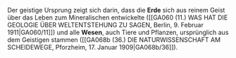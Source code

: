 
Der geistige Ursprung zeigt sich darin, dass die **Erde** sich aus reinem Geist über das Leben zum Mineralischen entwickelte ([[GA060 (11.) WAS HAT DIE GEOLOGIE ÜBER WELTENTSTEHUNG ZU SAGEN, Berlin, 9. Februar 1911|GA060/11]]) und alle **Wesen**, auch Tiere und Pflanzen, ursprünglich aus dem Geistigen stammen ([[GA068b (36.) DIE NATURWISSENSCHAFT AM SCHEIDEWEGE, Pforzheim, 17. Januar 1909|GA068b/36]]).
